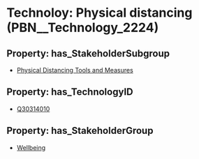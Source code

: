# Technoloy: __Physical distancing__ (PBN__Technology_2224)

## Property: has_StakeholderSubgroup

* [Physical Distancing Tools and Measures](PBN__TechSubgroup_70)

## Property: has_TechnologyID

* [Q30314010](Q30314010)

## Property: has_StakeholderGroup

* [Wellbeing](PBN__TechGroup_2)

